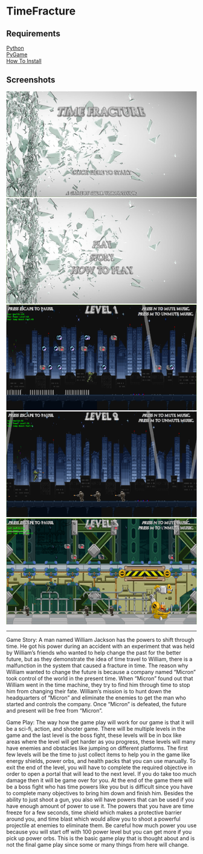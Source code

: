# TimeFracture

<h2>Requirements</h2>
<a href="https://www.python.org/downloads/">Python</a><br>
<a href="https://www.lfd.uci.edu/~gohlke/pythonlibs/#pygame">PyGame</a><br>
<a href="https://www.youtube.com/watch?v=_GikMdhAhv0&t=58s">How To Install</a><br>

<h2>Screenshots</h2>
<img src="https://github.com/manazco8580/TimeFracture/blob/master/gamescreenshot.png">
<img src="https://github.com/manazco8580/TimeFracture/blob/master/gamescreenshot1.png">
<img src="https://github.com/manazco8580/TimeFracture/blob/master/gamescreenshot2.png">
<img src="https://github.com/manazco8580/TimeFracture/blob/master/gamescreenshot3.png">
<img src="https://github.com/manazco8580/TimeFracture/blob/master/gamescreenshot4.png">

<hr>

<p>
Game Story:
A man named William Jackson has the powers to shift through time. He got his power during an accident with an experiment that was held by William’s friends who wanted to help change the past for the better future, but as they demonstrate the idea of time travel to William, there is a malfunction in the system that caused a fracture in time. The reason why William wanted to change the future is because a company named “Micron” took control of the world in the present time. When “Micron” found out that William went in the time machine, they try to find him through time to stop him from changing their fate. William’s mission is to hunt down the headquarters of “Micron” and eliminate the enemies to get the man who started and controls the company. Once “Micron” is defeated, the future and present will be free from “Micron”.  
</p>

<p>
Game Play:
The way how the game play will work for our game is that it will be a sci-fi, action, and shooter game. There will be multiple levels in the game and the last level is the boss fight, these levels will be in box like areas where the level will get harder as you progress, these levels will many have enemies and obstacles like jumping on different platforms. The first few levels will be the time to just collect items to help you in the game like energy shields, power orbs, and health packs that you can use manually. To exit the end of the level, you will have to complete the required objective in order to open a portal that will lead to the next level. If you do take too much damage then it will be game over for you. At the end of the game there will be a boss fight who has time powers like you but is difficult since you have to complete many objectives to bring him down and finish him. Besides the ability to just shoot a gun, you also will have powers that can be used if you have enough amount of power to use it. The powers that you have are time freeze for a few seconds, time shield which makes a protective barrier around you, and time blast which would allow you to shoot a powerful projectile at enemies to eliminate them. Be careful how much power you use because you will start off with 100 power level but you can get more if you pick up power orbs. This is the basic game play that is thought about and is not the final game play since some or many things from here will change.  
</p>
